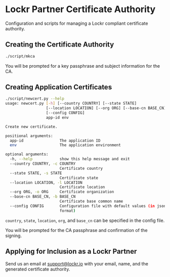 # Lockr Partner Certificate Authority

Configuration and scripts for managing a Lockr compliant certificate
authority.

## Creating the Certificate Authority

```sh
./script/mkca
```

You will be prompted for a key passphrase and subject information for
the CA.

## Creating Application Certificates

```sh
./script/newcert.py --help
usage: newcert.py [-h] [--country COUNTRY] [--state STATE]
                  [--location LOCATION] [--org ORG] [--base-cn BASE_CN]
                  [--config CONFIG]
                  app-id env

Create new certificate.

positional arguments:
  app-id                The application ID
  env                   The application environment

optional arguments:
  -h, --help            show this help message and exit
  --country COUNTRY, -c COUNTRY
                        Certificate country
  --state STATE, -s STATE
                        Certificate state
  --location LOCATION, -l LOCATION
                        Certificate location
  --org ORG, -o ORG     Certificate organization
  --base-cn BASE_CN, -b BASE_CN
                        Certificate base common name
  --config CONFIG       Configuration file with default values (in json
                        format)
```

`country`, `state`, `location`, `org`, and `base_cn` can be specified
in the config file.

You will be prompted for the CA passphrase and confirmation of the
signing.

## Applying for Inclusion as a Lockr Partner

Send us an email at support@lockr.io with your email, name, and the
generated certificate authority.

